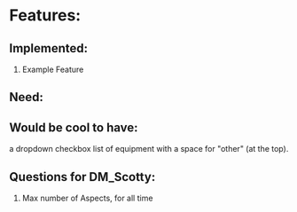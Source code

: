 # Features:

## Implemented:
1. Example Feature

## Need:

## Would be cool to have:
a dropdown checkbox list of equipment with a space for "other" (at the top).

## Questions for DM_Scotty:
1. Max number of Aspects, for all time
